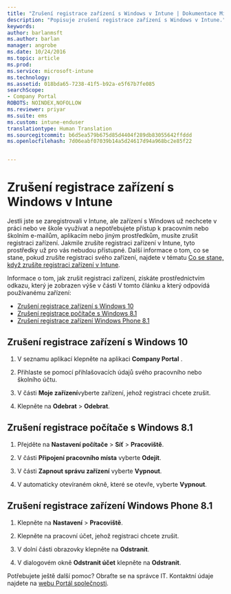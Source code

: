 ```yaml
---
title: "Zrušení registrace zařízení s Windows v Intune | Dokumentace Microsoftu"
description: "Popisuje zrušení registrace zařízení s Windows v Intune."
keywords: 
author: barlanmsft
ms.author: barlan
manager: angrobe
ms.date: 10/24/2016
ms.topic: article
ms.prod: 
ms.service: microsoft-intune
ms.technology: 
ms.assetid: 018bda65-7238-41f5-b92a-e5f67b7fe085
searchScope:
- Company Portal
ROBOTS: NOINDEX,NOFOLLOW
ms.reviewer: priyar
ms.suite: ems
ms.custom: intune-enduser
translationtype: Human Translation
ms.sourcegitcommit: b6d5ea579b675d85d4404f289db83055642ffddd
ms.openlocfilehash: 7d06eabf07039b14a5d24617d94a968bc2e85f22


---
```



# <a name="unenroll-your-windows-device-from-intune"></a>Zrušení registrace zařízení s Windows v Intune

Jestli jste se zaregistrovali v Intune, ale zařízení s Windows už nechcete v práci nebo ve škole využívat a nepotřebujete přístup k pracovním nebo školním e-mailům, aplikacím nebo jiným prostředkům, musíte zrušit registraci zařízení. Jakmile zrušíte registraci zařízení v Intune, tyto prostředky už pro vás nebudou přístupné. Další informace o tom, co se stane, pokud zrušíte registraci svého zařízení, najdete v tématu [Co se stane, když zrušíte registraci zařízení v Intune](what-happens-if-you-unenroll-your-device-from-intune-windows.md).

Informace o tom, jak zrušit registraci zařízení, získáte prostřednictvím odkazu, který je zobrazen výše v části V tomto článku a který odpovídá používanému zařízení:

-    [Zrušení registrace zařízení s Windows 10](#unenroll-your-windows-10-device)
-    [Zrušení registrace počítače s Windows 8.1](#unenroll-your-windows-8-1-computer)
-    [Zrušení registrace zařízení Windows Phone 8.1](#unenroll-your-windows-phone-8-1-device)

## <a name="unenroll-your-windows-10-device"></a>Zrušení registrace zařízení s Windows 10

1.  V seznamu aplikací klepněte na aplikaci **Company Portal** .

2.  Přihlaste se pomocí přihlašovacích údajů svého pracovního nebo školního účtu.

3.  V části **Moje zařízení**vyberte zařízení, jehož registraci chcete zrušit.

4.  Klepněte na **Odebrat** &gt; **Odebrat**.

## <a name="unenroll-your-windows-81-computer"></a>Zrušení registrace počítače s Windows 8.1

1.  Přejděte na **Nastavení počítače** &gt; **Síť** &gt; **Pracoviště**.

2.  V části **Připojení pracovního místa** vyberte **Odejít**.

3.  V části **Zapnout správu zařízení** vyberte **Vypnout**.

4.  V automaticky otevíraném okně, které se otevře, vyberte **Vypnout**.

## <a name="unenroll-your-windows-phone-81-device"></a>Zrušení registrace zařízení Windows Phone 8.1

1.  Klepněte na **Nastavení** &gt; **Pracoviště**.

2.  Klepněte na pracovní účet, jehož registraci chcete zrušit.

3.  V dolní části obrazovky klepněte na **Odstranit**.

4.  V dialogovém okně **Odstranit účet** klepněte na **Odstranit**.

Potřebujete ještě další pomoc? Obraťte se na správce IT. Kontaktní údaje najdete na [webu Portál společnosti](http://portal.manage.microsoft.com).



<!--HONumber=Dec16_HO2-->


